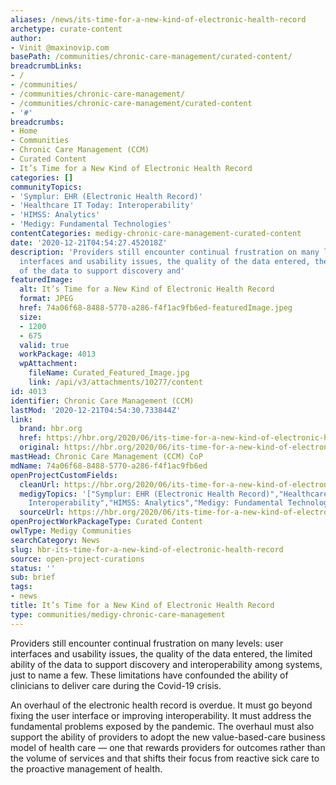 ```yaml
---
aliases: /news/its-time-for-a-new-kind-of-electronic-health-record
archetype: curate-content
author:
- Vinit @maxinovip.com
basePath: /communities/chronic-care-management/curated-content/
breadcrumbLinks:
- /
- /communities/
- /communities/chronic-care-management/
- /communities/chronic-care-management/curated-content
- '#'
breadcrumbs:
- Home
- Communities
- Chronic Care Management (CCM)
- Curated Content
- It’s Time for a New Kind of Electronic Health Record
categories: []
communityTopics:
- 'Symplur: EHR (Electronic Health Record)'
- 'Healthcare IT Today: Interoperability'
- 'HIMSS: Analytics'
- 'Medigy: Fundamental Technologies'
contentCategories: medigy-chronic-care-management-curated-content
date: '2020-12-21T04:54:27.452018Z'
description: 'Providers still encounter continual frustration on many levels: user
  interfaces and usability issues, the quality of the data entered, the limited ability
  of the data to support discovery and'
featuredImage:
  alt: It’s Time for a New Kind of Electronic Health Record
  format: JPEG
  href: 74a06f68-8488-5770-a286-f4f1ac9fb6ed-featuredImage.jpeg
  size:
  - 1200
  - 675
  valid: true
  workPackage: 4013
  wpAttachment:
    fileName: Curated_Featured_Image.jpg
    link: /api/v3/attachments/10277/content
id: 4013
identifier: Chronic Care Management (CCM)
lastMod: '2020-12-21T04:54:30.733844Z'
link:
  brand: hbr.org
  href: https://hbr.org/2020/06/its-time-for-a-new-kind-of-electronic-health-record
  original: https://hbr.org/2020/06/its-time-for-a-new-kind-of-electronic-health-record
mastHead: Chronic Care Management (CCM) CoP
mdName: 74a06f68-8488-5770-a286-f4f1ac9fb6ed
openProjectCustomFields:
  cleanUrl: https://hbr.org/2020/06/its-time-for-a-new-kind-of-electronic-health-record
  medigyTopics: '["Symplur: EHR (Electronic Health Record)","Healthcare IT Today:
    Interoperability","HIMSS: Analytics","Medigy: Fundamental Technologies"]'
  sourceUrl: https://hbr.org/2020/06/its-time-for-a-new-kind-of-electronic-health-record
openProjectWorkPackageType: Curated Content
owlType: Medigy Communities
searchCategory: News
slug: hbr-its-time-for-a-new-kind-of-electronic-health-record
source: open-project-curations
status: ''
sub: brief
tags:
- news
title: It’s Time for a New Kind of Electronic Health Record
type: communities/medigy-chronic-care-management
---
```


<p>Providers still encounter continual frustration on many levels: user interfaces and usability issues, the quality of the data entered, the limited ability of the data to support discovery and interoperability among systems, just to name a few. These limitations have confounded the ability of clinicians to deliver care during the Covid-19 crisis.</p><p>An overhaul of the electronic health record is overdue. It must go beyond fixing the user interface or improving interoperability. It must address the fundamental problems exposed by the pandemic. The overhaul must also support the ability of providers to adopt the new value-based-care business model of health care — one that rewards providers for outcomes rather than the volume of services and that shifts their focus from reactive sick care to the proactive management of health.</p>